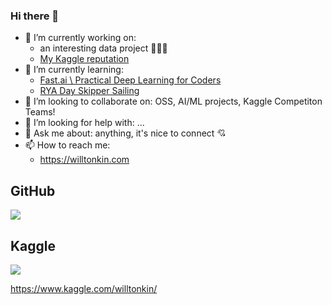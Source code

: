 ### Hi there 👋

<!--
**willtonkin/willtonkin** is a ✨ _special_ ✨ repository because its `README.md` (this file) appears on your GitHub profile.
-->

- 🔭 I’m currently working on:
  - an interesting data project 🤫👨‍💻
  - [My Kaggle reputation](https://www.kaggle.com/willtonkin/)
- 🌱 I’m currently learning:
  - [Fast.ai \ Practical Deep Learning for Coders](https://course.fast.ai/)
  - [RYA Day Skipper Sailing](https://www.rya.org.uk/training/courses/Day-Skipper-Practical-Sailing-Course-DSS)
- 👯 I’m looking to collaborate on: OSS, AI/ML projects, Kaggle Competiton Teams!
- 🤔 I’m looking for help with: ...
- 💬 Ask me about: anything, it's nice to connect 💘
- 📫 How to reach me:
  - https://willtonkin.com

## GitHub

![](https://github-readme-stats.vercel.app/api?username=willtonkin&count_private=true&show_icons=true&theme=transparent)

## Kaggle

![](https://kaggle-card.chienhsiang-hung.eu.org/api/svg?willtonkin)
<!-- care of https://github.com/chienhsiang-hung/kaggle-profile-summary-card -->
https://www.kaggle.com/willtonkin/
